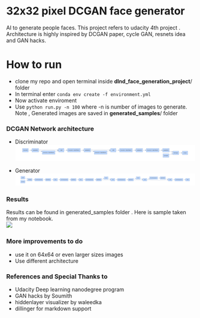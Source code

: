 <h1 class="code-line" data-line-start=0 data-line-end=1 ><a id="32x32_pixel_DCGAN_face_generator_0"></a>32x32 pixel DCGAN face generator</h1>
<p class="has-line-data" data-line-start="3" data-line-end="4">AI to generate people faces. This project refers to udacity 4th project . Architecture is highly inspired by DCGAN paper, cycle GAN, resnets idea and GAN hacks.</p>
<h1 class="code-line" data-line-start=5 data-line-end=6 ><a id="How_to_run_5"></a>How to run</h1>
<ul>
<li class="has-line-data" data-line-start="6" data-line-end="7">clone my repo and open terminal inside <strong>dlnd_face_generation_project</strong>/ folder</li>
<li class="has-line-data" data-line-start="7" data-line-end="8">In terminal enter <code>conda env create -f environment.yml</code></li>
<li class="has-line-data" data-line-start="8" data-line-end="9">Now activate enviroment</li>
<li class="has-line-data" data-line-start="9" data-line-end="12">Use <code>python run.py -n 100</code> where -n is number of images to generate.<br>
Note , Generated images are saved in  <strong>generated_samples</strong>/ folder</li>
</ul>
<h3 class="code-line" data-line-start=12 data-line-end=13 ><a id="DCGAN_Network_architecture_12"></a>DCGAN Network architecture</h3>
<p class="has-line-data" data-line-start="14" data-line-end="15"></p>
<ul>
<li class="has-line-data" data-line-start="17" data-line-end="20">
<p class="has-line-data" data-line-start="17" data-line-end="19">Discriminator<br>
<img src="assets/discriminator.png"></p>
</li>
<li class="has-line-data" data-line-start="20" data-line-end="23">
<p class="has-line-data" data-line-start="20" data-line-end="22">Generator<br>
<img src="assets/generator.png"></p>
</li>
</ul>
<h3 class="code-line" data-line-start=23 data-line-end=24 ><a id="Results_23"></a>Results</h3>
<p class="has-line-data" data-line-start="24" data-line-end="26">Results can be found in generated_samples folder . Here is sample taken from my notebook.<br>
<img src="assets/loop.gif"></p>
<h3 class="code-line" data-line-start=27 data-line-end=28 ><a id="More_improvements_to_do_27"></a>More improvements to do</h3>
<ul>
<li class="has-line-data" data-line-start="28" data-line-end="29">use it on 64x64 or even larger sizes images</li>
<li class="has-line-data" data-line-start="29" data-line-end="31">Use different architecture</li>
</ul>
<h3 class="code-line" data-line-start=31 data-line-end=32 ><a id="References_and_Special_Thanks_to_31"></a>References and Special Thanks to</h3>
<ul>
<li class="has-line-data" data-line-start="32" data-line-end="33">Udacity Deep learning nanodegree program</li>
<li class="has-line-data" data-line-start="33" data-line-end="34">GAN hacks by Soumith</li>
<li class="has-line-data" data-line-start="34" data-line-end="35">hiddenlayer visualizer by waleedka</li>
<li class="has-line-data" data-line-start="34" data-line-end="35">dillinger for markdown support</li>
</ul>
